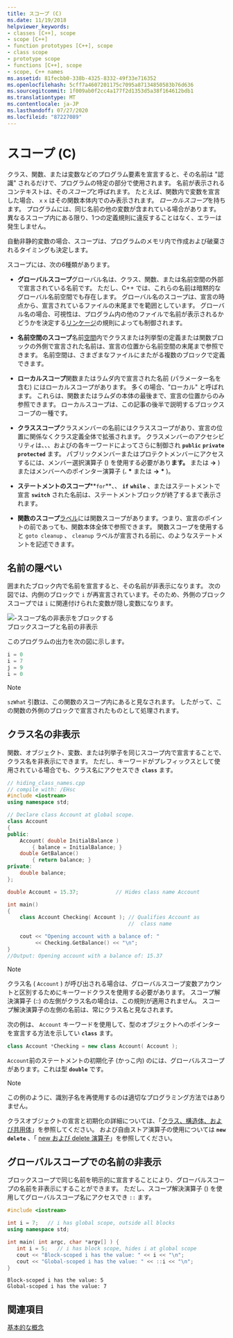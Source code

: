 ```yaml
---
title: スコープ (C)
ms.date: 11/19/2018
helpviewer_keywords:
- classes [C++], scope
- scope [C++]
- function prototypes [C++], scope
- class scope
- prototype scope
- functions [C++], scope
- scope, C++ names
ms.assetid: 81fecbb0-338b-4325-8332-49f33e716352
ms.openlocfilehash: 5cff7a4607201175c7095a87134850583b76d636
ms.sourcegitcommit: 1f009ab0f2cc4a177f2d1353d5a38f164612bdb1
ms.translationtype: MT
ms.contentlocale: ja-JP
ms.lasthandoff: 07/27/2020
ms.locfileid: "87227089"
---
```

# <a name="scope-c"></a>スコープ (C)

クラス、関数、または変数などのプログラム要素を宣言すると、その名前は "認識" されるだけで、プログラムの特定の部分で使用されます。 名前が表示されるコンテキストは、その*スコープ*と呼ばれます。 たとえば、関数内で変数を宣言した場合、 `x` `x` はその関数本体内でのみ表示されます。 *ローカルスコープ*を持ちます。 プログラムには、同じ名前の他の変数が含まれている場合があります。異なるスコープ内にある限り、1つの定義規則に違反することはなく、エラーは発生しません。

自動非静的変数の場合、スコープは、プログラムのメモリ内で作成および破棄されるタイミングも決定します。

スコープには、次の6種類があります。

- **グローバルスコープ**グローバル名は、クラス、関数、または名前空間の外部で宣言されている名前です。 ただし、C++ では、これらの名前は暗黙的なグローバル名前空間でも存在します。 グローバル名のスコープは、宣言の時点から、宣言されているファイルの末尾までを範囲としています。 グローバル名の場合、可視性は、プログラム内の他のファイルで名前が表示されるかどうかを決定する[リンケージ](program-and-linkage-cpp.md)の規則によっても制御されます。

- **名前空間のスコープ**名前[空間](namespaces-cpp.md)内でクラスまたは列挙型の定義または関数ブロックの外側で宣言された名前は、宣言の位置から名前空間の末尾まで参照できます。 名前空間は、さまざまなファイルにまたがる複数のブロックで定義できます。

- **ローカルスコープ**関数またはラムダ内で宣言された名前 (パラメーター名を含む) にはローカルスコープがあります。 多くの場合、"ローカル" と呼ばれます。 これらは、関数またはラムダの本体の最後まで、宣言の位置からのみ参照できます。 ローカルスコープは、この記事の後半で説明するブロックスコープの一種です。

- **クラススコープ**クラスメンバーの名前にはクラススコープがあり、宣言の位置に関係なくクラス定義全体で拡張されます。 クラスメンバーのアクセシビリティは、、、およびの各キーワードによってさらに制御され **`public`** **`private`** **`protected`** ます。 パブリックメンバーまたはプロテクトメンバーにアクセスするには、メンバー選択演算子 () を使用する必要があり**ます。** または **->** ) またはメンバーへのポインター演算子 (**.** <strong>\*</strong> または **->** <strong>\*</strong> )。

- **ステートメントのスコープ****`for`**、、 **`if`** **`while`** 、またはステートメントで宣言 **`switch`** された名前は、ステートメントブロックが終了するまで表示されます。

- **関数のスコープ**[ラベル](labeled-statements.md)には関数スコープがあります。つまり、宣言のポイントの前であっても、関数本体全体で参照できます。 関数スコープを使用すると `goto cleanup` 、 `cleanup` ラベルが宣言される前に、のようなステートメントを記述できます。

## <a name="hiding-names"></a>名前の隠ぺい

囲まれたブロック内で名前を宣言すると、その名前が非表示になります。 次の図では、内側のブロックで `i` が再宣言されています。そのため、外側のブロック スコープでは `i` に関連付けられた変数が隠し変数になります。

![&#45;スコープ名の非表示をブロックする](../cpp/media/vc38sf1.png "&#45;スコープ名の非表示をブロックする") <br/>
ブロックスコープと名前の非表示

このプログラムの出力を次の図に示します。

```cpp
i = 0
i = 7
j = 9
i = 0
```

> [!NOTE]
> `szWhat` 引数は、この関数のスコープ内にあると見なされます。 したがって、この関数の外側のブロックで宣言されたものとして処理されます。

## <a name="hiding-class-names"></a>クラス名の非表示

関数、オブジェクト、変数、または列挙子を同じスコープ内で宣言することで、クラス名を非表示にできます。 ただし、キーワードがプレフィックスとして使用されている場合でも、クラス名にアクセスでき **`class`** ます。

```cpp
// hiding_class_names.cpp
// compile with: /EHsc
#include <iostream>
using namespace std;

// Declare class Account at global scope.
class Account
{
public:
    Account( double InitialBalance )
        { balance = InitialBalance; }
    double GetBalance()
        { return balance; }
private:
    double balance;
};

double Account = 15.37;            // Hides class name Account

int main()
{
    class Account Checking( Account ); // Qualifies Account as
                                       //  class name

    cout << "Opening account with a balance of: "
         << Checking.GetBalance() << "\n";
}
//Output: Opening account with a balance of: 15.37
```

> [!NOTE]
> クラス名 ( `Account` ) が呼び出される場合は、グローバルスコープ変数アカウントと区別するためにキーワードクラスを使用する必要があります。 スコープ解決演算子 (::) の左側がクラス名の場合は、この規則が適用されません。 スコープ解決演算子の左側の名前は、常にクラス名と見なされます。

次の例は、 `Account` キーワードを使用して、型のオブジェクトへのポインターを宣言する方法を示してい **`class`** ます。

```cpp
class Account *Checking = new class Account( Account );
```

`Account`前のステートメントの初期化子 (かっこ内) のには、グローバルスコープがあります。これは型 **`double`** です。

> [!NOTE]
> この例のように、識別子名を再使用するのは適切なプログラミング方法ではありません。

クラスオブジェクトの宣言と初期化の詳細については、「[クラス、構造体、および共用体](../cpp/classes-and-structs-cpp.md)」を参照してください。 および自由ストア演算子の使用については **`new`** **`delete`** 、「 [new および delete 演算子](new-and-delete-operators.md)」を参照してください。

## <a name="hiding-names-with-global-scope"></a>グローバルスコープでの名前の非表示

ブロックスコープで同じ名前を明示的に宣言することにより、グローバルスコープの名前を非表示にすることができます。 ただし、スコープ解決演算子 () を使用してグローバルスコープ名にアクセスでき `::` ます。

```cpp
#include <iostream>

int i = 7;   // i has global scope, outside all blocks
using namespace std;

int main( int argc, char *argv[] ) {
   int i = 5;   // i has block scope, hides i at global scope
   cout << "Block-scoped i has the value: " << i << "\n";
   cout << "Global-scoped i has the value: " << ::i << "\n";
}
```

```Output
Block-scoped i has the value: 5
Global-scoped i has the value: 7
```

## <a name="see-also"></a>関連項目

[基本的な概念](../cpp/basic-concepts-cpp.md)
